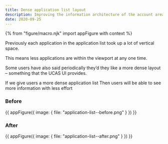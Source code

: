 ```yaml
---
title: Dense application list layout
description: Improving the information architecture of the account area
date: 2020-09-25
---
```


{% from "figure/macro.njk" import appFigure with context %}

Previously each application in the application list took up a lot of vertical space.

This means less applications are within the viewport at any one time.

Some users have also said periodically they’d they like a more dense layout – something that the UCAS UI provides.

If we give users a more dense application list
Then users will be able to see more information with less effort

### Before

{{ appFigure({
  image: {
    file: "application-list--before.png"
  }
}) }}

### After

{{ appFigure({
  image: {
    file: "application-list--after.png"
  }
}) }}
